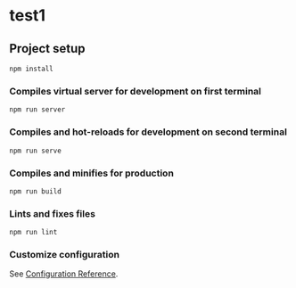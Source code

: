 # test1

## Project setup
```
npm install
```

### Compiles virtual server for development on first terminal
```
npm run server
```

### Compiles and hot-reloads for development on second terminal
```
npm run serve
```

### Compiles and minifies for production
```
npm run build
```

### Lints and fixes files
```
npm run lint
```

### Customize configuration
See [Configuration Reference](https://cli.vuejs.org/config/).
